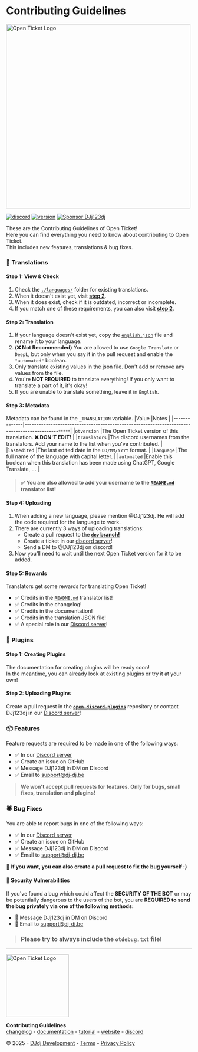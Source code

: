 # Contributing Guidelines
<img src="https://apis.dj-dj.be/cdn/openticket/logo.png" alt="Open Ticket Logo" width="500px">

[![discord](https://img.shields.io/badge/discord-support%20server-5865F2.svg?style=flat-square&logo=discord)](https://discord.com/invite/26vT9wt3n3)  [![version](https://img.shields.io/badge/version-4.0.0-brightgreen.svg?style=flat-square)](https://github.com/open-discord-bots/open-ticket/releases/tag/v4.0.0)  [![Sponsor DJj123dj](https://img.shields.io/badge/sponsor-DJj123dj-ea4aaa?style=flat-square&logo=githubsponsors)](https://github.com/sponsors/DJj123dj)

These are the Contributing Guidelines of Open Ticket!<br>
Here you can find everything you need to know about contributing to Open Ticket.<br>
This includes new features, translations & bug fixes.

### 💬 Translations
#### Step 1: View & Check
1. Check the [`./languages/`](./languages/) folder for existing translations.
2. When it doesn't exist yet, visit **[step 2](#step-2-translation)**.
3. When it does exist, check if it is outdated, incorrect or incomplete.
4. If you match one of these requirements, you can also visit **[step 2](#step-2-translating)**.

#### Step 2: Translation
1. If your language doesn't exist yet, copy the [`english.json`](./../languages/english.json) file and rename it to your language.
2. **(❌ Not Recommended)** You are allowed to use `Google Translate` or `DeepL`, but only when you say it in the pull request and enable the `"automated"` boolean.
3. Only translate existing values in the json file. Don't add or remove any values from the file.
4. You're **NOT REQUIRED** to translate everything! If you only want to translate a part of it, it's okay!
5. If you are unable to translate something, leave it in `English`.

#### Step 3: Metadata
Metadata can be found in the `_TRANSLATION` variable.
|Value         |Notes                                                                                            |
|--------------|-------------------------------------------------------------------------------------------------|
|`otversion`   |The Open Ticket version of this translation. **❌ DON'T EDIT!**                                  |
|`translators` |The discord usernames from the translators. Add your name to the list when you've contributed.   |
|`lastedited`  |The last edited date in the `DD/MM/YYYY` format.                                                 |
|`language`    |The full name of the language with capital letter.                                               |
|`automated`   |Enable this boolean when this translation has been made using ChatGPT, Google Translate, ...     |

> #### ✅ You are also allowed to add your username to the [`README.md`](./../README.md) translator list!

#### Step 4: Uploading
1. When adding a new language, please mention @DJj123dj. He will add the code required for the language to work.
2. There are currently 3 ways of uploading translations:
   -  Create a pull request to the [__`dev` branch!__](https://github.com/open-discord-bots/open-ticket/tree/dev)
   -  Create a ticket in our [discord server](https://discord.dj-dj.be)!
   -  Send a DM to @DJj123dj on discord!
3. Now you'll need to wait until the next Open Ticket version for it to be added.

#### Step 5: Rewards
Translators get some rewards for translating Open Ticket!
- ✅ Credits in the [`README.md`](./../README.md) translator list!
- ✅ Credits in the changelog!
- ✅ Credits in the documentation!
- ✅ Credits in the translation JSON file!
- ✅ A special role in our [Discord server](https://discord.dj-dj.be)!

### 🧩 Plugins
#### Step 1: Creating Plugins
The documentation for creating plugins will be ready soon!<br>
In the meantime, you can already look at existing plugins or try it at your own!

#### Step 2: Uploading Plugins
Create a pull request in the [**`open-discord-plugins`**](https://odplugins.dj-dj.be/) repository or contact DJj123dj in our [Discord server](https://discord.dj-dj.be)!

### 📦 Features
Feature requests are required to be made in one of the following ways:
- ✅ In our [Discord server](https://discord.dj-dj.be)
- ✅ Create an issue on GitHub
- ✅ Message DJj123dj in DM on Discord
- ✅ Email to support@dj-dj.be

> **We won't accept pull requests for features. Only for bugs, small fixes, translation and plugins!**

### 🕷️ Bug Fixes
You are able to report bugs in one of the following ways:
- ✅ In our [Discord server](https://discord.dj-dj.be)
- ✅ Create an issue on GitHub
- ✅ Message DJj123dj in DM on Discord
- ✅ Email to support@dj-dj.be

📌 **If you want, you can also create a pull request to fix the bug yourself :)**

#### 🔴 Security Vulnerabilities
If you've found a bug which could affect the **SECURITY OF THE BOT** or may be potentially dangerous to the users of the bot,
you are **REQUIRED to send the bug privately via one of the following methods:**
- 🔴 Message DJj123dj in DM on Discord
- 🔴 Email to support@dj-dj.be

> ### Please try to always include the `otdebug.txt` file!

---
<img src="https://apis.dj-dj.be/cdn/openticket/logo.png" alt="Open Ticket Logo" width="170px">

**Contributing Guidelines**<br>
[changelog](https://otgithub.dj-dj.be/releases) - [documentation](https://otdocs.dj-dj.be) - [tutorial](https://www.youtube.com/watch?v=2jK9kAf6ASU) - [website](https://openticket.dj-dj.be) - [discord](https://discord.dj-dj.be)<br>

© 2025 - [DJdj Development](https://www.dj-dj.be) - [Terms](https://www.dj-dj.be/terms#terms) - [Privacy Policy](https://www.dj-dj.be/terms#privacy)